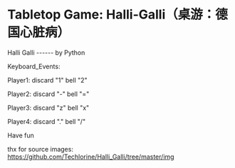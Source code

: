 # Tabletop Game: Halli-Galli（桌游：德国心脏病）
Halli Galli ------ by Python

Keyboard_Events:

  Player1: discard "1"  bell "2"

  Player2: discard "-"  bell "="

  Player3: discard "z"  bell "x"

  Player4: discard "."  bell "/"

Have fun

thx for source images: https://github.com/Techlorine/Halli_Galli/tree/master/img
